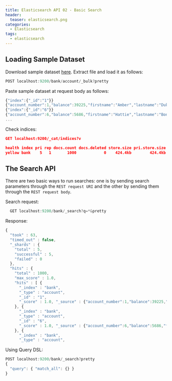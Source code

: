 ```yaml
---
title: Elasticsearch API 02 - Basic Search
header:
  teaser: elasticsearch.png
categories:
  - Elasticsearch
tags:
  - elasticsearch
---
```


## Loading Sample Dataset
Download sample dataset [here](https://github.com/bly2k/files/blob/master/accounts.zip?raw=true). Extract file and load it as follows:

```js
POST localhost:9200/bank/account/_bulk?pretty
```

Paste sample dataset at request body as follows:

```js
{"index":{"_id":"1"}}
{"account_number":1,"balance":39225,"firstname":"Amber","lastname":"Duke","age":32,"gender":"M","address":"880 Holmes Lane","employer":"Pyrami","email":"amberduke@pyrami.com","city":"Brogan","state":"IL"}
{"index":{"_id":"6"}}
{"account_number":6,"balance":5686,"firstname":"Hattie","lastname":"Bond","age":36,"gender":"M","address":"671 Bristol Street","employer":"Netagy","email":"hattiebond@netagy.com","city":"Dante","state":"TN"}
...
```

Check indices:

```json
GET localhost:9200/_cat/indices?v

health index pri rep docs.count docs.deleted store.size pri.store.size
yellow bank    5   1       1000            0    424.4kb        424.4kb
```

## The Search API
There are two basic ways to run searches: one is by sending search parameters through the ```REST request URI``` and the other by sending them through the ```REST request body```.

Search request:

```js
  GET localhost:9200/bank/_search?q=*&pretty
```

Response:

```js
{
  "took" : 63,
  "timed_out" : false,
  "_shards" : {
    "total" : 5,
    "successful" : 5,
    "failed" : 0
  },
  "hits" : {
    "total" : 1000,
    "max_score" : 1.0,
    "hits" : [ {
      "_index" : "bank",
      "_type" : "account",
      "_id" : "1",
      "_score" : 1.0, "_source" : {"account_number":1,"balance":39225,"firstname":"Amber","lastname":"Duke","age":32,"gender":"M","address":"880 Holmes Lane","employer":"Pyrami","email":"amberduke@pyrami.com","city":"Brogan","state":"IL"}
    }, {
      "_index" : "bank",
      "_type" : "account",
      "_id" : "6",
      "_score" : 1.0, "_source" : {"account_number":6,"balance":5686,"firstname":"Hattie","lastname":"Bond","age":36,"gender":"M","address":"671 Bristol Street","employer":"Netagy","email":"hattiebond@netagy.com","city":"Dante","state":"TN"}
    }, {
      "_index" : "bank",
      "_type" : "account",
```

Using Query DSL:

```js
POST localhost:9200/bank/_search?pretty
{
  "query": { "match_all": {} }
}
```

